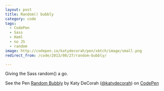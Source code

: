 ```yaml
---
layout: post
title: Random() bubbly
category: code
tags:
  - CodePen
  - Sass
  - Haml
  - no JS
  - random
image: http://codepen.io/katydecorah/pen/xbtch/image/small.png
redirect_from: /code/2013/08/27/random-bubbly/

---
```



Giving the Sass random() a go.

<p data-height="500" data-theme-id="97" data-slug-hash="xbtch" data-user="katydecorah" data-default-tab="result" class='codepen'>See the Pen <a href='http://codepen.io/katydecorah/pen/xbtch'>Random Bubbly</a> by Katy DeCorah (<a href='http://codepen.io/katydecorah'>@katydecorah</a>) on <a href='http://codepen.io'>CodePen</a></p>
